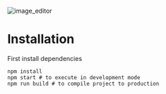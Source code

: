 ![image_editor](demo/image-editor.gif)


# Installation

First install dependencies
```shell
npm install
npm start # to execute in development mode
npm run build # to compile project to production
```

